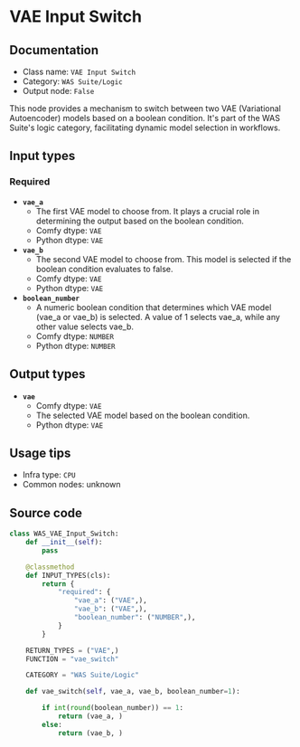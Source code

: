 # VAE Input Switch
## Documentation
- Class name: `VAE Input Switch`
- Category: `WAS Suite/Logic`
- Output node: `False`

This node provides a mechanism to switch between two VAE (Variational Autoencoder) models based on a boolean condition. It's part of the WAS Suite's logic category, facilitating dynamic model selection in workflows.
## Input types
### Required
- **`vae_a`**
    - The first VAE model to choose from. It plays a crucial role in determining the output based on the boolean condition.
    - Comfy dtype: `VAE`
    - Python dtype: `VAE`
- **`vae_b`**
    - The second VAE model to choose from. This model is selected if the boolean condition evaluates to false.
    - Comfy dtype: `VAE`
    - Python dtype: `VAE`
- **`boolean_number`**
    - A numeric boolean condition that determines which VAE model (vae_a or vae_b) is selected. A value of 1 selects vae_a, while any other value selects vae_b.
    - Comfy dtype: `NUMBER`
    - Python dtype: `NUMBER`
## Output types
- **`vae`**
    - Comfy dtype: `VAE`
    - The selected VAE model based on the boolean condition.
    - Python dtype: `VAE`
## Usage tips
- Infra type: `CPU`
- Common nodes: unknown


## Source code
```python
class WAS_VAE_Input_Switch:
    def __init__(self):
        pass

    @classmethod
    def INPUT_TYPES(cls):
        return {
            "required": {
                "vae_a": ("VAE",),
                "vae_b": ("VAE",),
                "boolean_number": ("NUMBER",),
            }
        }

    RETURN_TYPES = ("VAE",)
    FUNCTION = "vae_switch"

    CATEGORY = "WAS Suite/Logic"

    def vae_switch(self, vae_a, vae_b, boolean_number=1):

        if int(round(boolean_number)) == 1:
            return (vae_a, )
        else:
            return (vae_b, )

```
